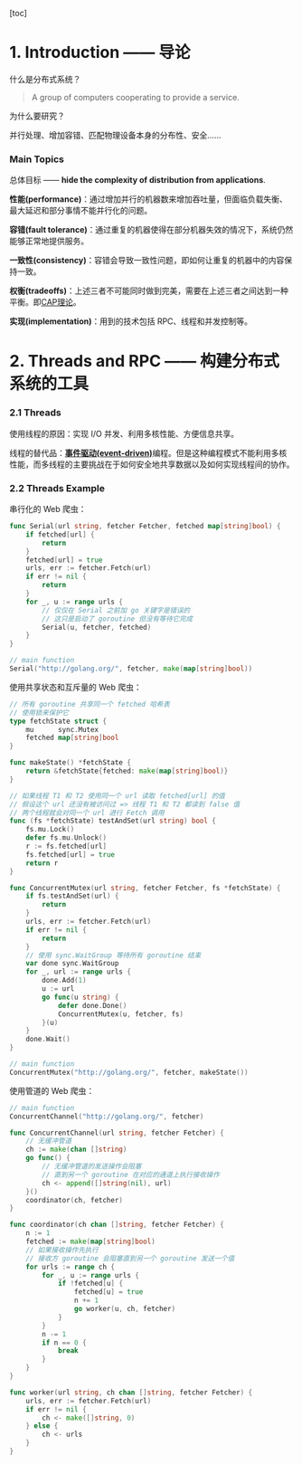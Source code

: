 [toc]

# 1. Introduction —— 导论

什么是分布式系统？

> A group of computers cooperating to provide a service.

为什么要研究？

并行处理、增加容错、匹配物理设备本身的分布性、安全......

### Main Topics

总体目标 —— **hide the complexity of distribution from applications**.

**性能(performance)**：通过增加并行的机器数来增加吞吐量，但面临负载失衡、最大延迟和部分事情不能并行化的问题。

**容错(fault tolerance)**：通过重复的机器使得在部分机器失效的情况下，系统仍然能够正常地提供服务。

**一致性(consistency)**：容错会导致一致性问题，即如何让重复的机器中的内容保持一致。

**权衡(tradeoffs)**：上述三者不可能同时做到完美，需要在上述三者之间达到一种平衡。即[CAP理论](https://cloud.tencent.com/developer/article/1860632)。

**实现(implementation)**：用到的技术包括 RPC、线程和并发控制等。

# 2. Threads and RPC —— 构建分布式系统的工具

### 2.1 Threads

使用线程的原因：实现 I/O 并发、利用多核性能、方便信息共享。

线程的替代品：[**事件驱动(event-driven)**](https://quix.io/blog/what-why-how-of-event-driven-programming)编程。但是这种编程模式不能利用多核性能，而多线程的主要挑战在于如何安全地共享数据以及如何实现线程间的协作。

### 2.2 Threads Example

串行化的 Web 爬虫：

```go
func Serial(url string, fetcher Fetcher, fetched map[string]bool) {
	if fetched[url] {
		return
	}
	fetched[url] = true
	urls, err := fetcher.Fetch(url)
	if err != nil {
		return
	}
	for _, u := range urls {
        // 仅仅在 Serial 之前加 go 关键字是错误的
        // 这只是启动了 goroutine 但没有等待它完成
		Serial(u, fetcher, fetched)
	}
}

// main function
Serial("http://golang.org/", fetcher, make(map[string]bool))
```

使用共享状态和互斥量的 Web 爬虫：

```go
// 所有 goroutine 共享同一个 fetched 哈希表
// 使用锁来保护它
type fetchState struct {
	mu      sync.Mutex
	fetched map[string]bool
}

func makeState() *fetchState {
	return &fetchState{fetched: make(map[string]bool)}
}

// 如果线程 T1 和 T2 使用同一个 url 读取 fetched[url] 的值
// 假设这个 url 还没有被访问过 => 线程 T1 和 T2 都读到 false 值
// 两个线程就会对同一个 url 进行 Fetch 调用
func (fs *fetchState) testAndSet(url string) bool {
	fs.mu.Lock()
	defer fs.mu.Unlock()
	r := fs.fetched[url]
	fs.fetched[url] = true
	return r
}

func ConcurrentMutex(url string, fetcher Fetcher, fs *fetchState) {
	if fs.testAndSet(url) {
		return
	}
	urls, err := fetcher.Fetch(url)
	if err != nil {
		return
	}
	// 使用 sync.WaitGroup 等待所有 goroutine 结束
	var done sync.WaitGroup
	for _, url := range urls {
		done.Add(1)
		u := url
		go func(u string) {
			defer done.Done()
			ConcurrentMutex(u, fetcher, fs)
		}(u)
	}
	done.Wait()
}

// main function
ConcurrentMutex("http://golang.org/", fetcher, makeState())
```

使用管道的 Web 爬虫：

```go
// main function
ConcurrentChannel("http://golang.org/", fetcher)

func ConcurrentChannel(url string, fetcher Fetcher) {
	// 无缓冲管道
	ch := make(chan []string)
	go func() {
		// 无缓冲管道的发送操作会阻塞
		// 直到另一个 goroutine 在对应的通道上执行接收操作
		ch <- append([]string(nil), url)
	}()
	coordinator(ch, fetcher)
}

func coordinator(ch chan []string, fetcher Fetcher) {
	n := 1
	fetched := make(map[string]bool)
	// 如果接收操作先执行
	// 接收方 goroutine 会阻塞直到另一个 goroutine 发送一个值
	for urls := range ch {
		for _, u := range urls {
			if !fetched[u] {
				fetched[u] = true
				n += 1
				go worker(u, ch, fetcher)
			}
		}
		n -= 1
		if n == 0 {
			break
		}
	}
}

func worker(url string, ch chan []string, fetcher Fetcher) {
	urls, err := fetcher.Fetch(url)
	if err != nil {
		ch <- make([]string, 0)
	} else {
		ch <- urls
	}
}
```


